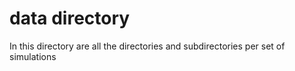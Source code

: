 # data directory

In this directory are all the directories and subdirectories per set of simulations
